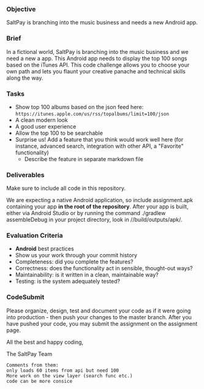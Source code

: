 ### Objective

SaltPay is branching into the music business and needs a new Android app.

### Brief

In a fictional world, SaltPay is branching into the music business and we need a new a app. This Android app needs to display the top 100 songs based on the iTunes API. This code challenge allows you to choose your own path and lets you flaunt your creative panache and technical skills along the way.

### Tasks

-   Show top 100 albums based on the json feed here: `https://itunes.apple.com/us/rss/topalbums/limit=100/json`
-   A clean modern look
-   A good user experience
-   Allow the top 100 to be searchable
-   Surprise us! Add a feature that you think would work well here (for instance, advanced search, integration with other API, a "Favorite" functionality)
    -   Describe the feature in separate markdown file

### Deliverables

Make sure to include all code in this repository. 

We are expecting a native Android application, so include assignment.apk containing your app **in the root of the repository**.
After your app is built, either via Android Studio or by running the command ./gradlew assembleDebug in your project directory, look in <project-name>/<module-name>/build/outputs/apk/.

### Evaluation Criteria

-   **Android** best practices
-   Show us your work through your commit history
-   Completeness: did you complete the features?
-   Correctness: does the functionality act in sensible, thought-out ways?
-   Maintainability: is it written in a clean, maintainable way?
-   Testing: is the system adequately tested?

### CodeSubmit

Please organize, design, test and document your code as if it were going into production - then push your changes to the master branch. After you have pushed your code, you may submit the assignment on the assignment page.

All the best and happy coding,

The SaltPay Team
    
    
    Comments from them:
    only loads 60 items from api but need 100
    More work on the view layer (search func etc.)
    code can be more consice
    

